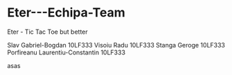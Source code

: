 # Eter---Echipa-Team
Eter - Tic Tac Toe but better

Slav Gabriel-Bogdan 10LF333
Visoiu Radu 10LF333
Stanga Geroge 10LF333
Porfireanu Laurentiu-Constantin 10LF333

asas